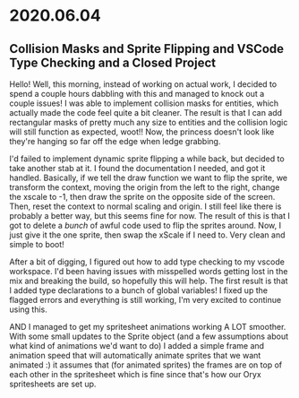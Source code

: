 # 2020.06.04
## Collision Masks and Sprite Flipping and VSCode Type Checking and a Closed Project

Hello! Well, this morning, instead of working on actual work, I decided to spend a couple hours dabbling with this and managed to knock out a couple issues! I was able to implement collision masks for entities, which actually made the code feel quite a bit cleaner. The result is that I can add rectangular masks of pretty much any size to entities and the collision logic will still function as expected, woot!! Now, the princess doesn't look like they're hanging so far off the edge when ledge grabbing.

I'd failed to implement dynamic sprite flipping a while back, but decided to take another stab at it. I found the documentation I needed, and got it handled. Basically, if we tell the draw function we want to flip the sprite, we transform the context, moving the origin from the left to the right, change the xscale to -1, then draw the sprite on the opposite side of the screen. Then, reset the context to normal scaling and origin. I still feel like there is probably a better way, but this seems fine for now. The result of this is that I got to delete a *bunch* of awful code used to flip the sprites around. Now, I just give it the one sprite, then swap the xScale if I need to. Very clean and simple to boot!

After a bit of digging, I figured out how to add type checking to my vscode workspace. I'd been having issues with misspelled words getting lost in the mix and breaking the build, so hopefully this will help. The first result is that I added type declarations to a bunch of global variables! I fixed up the flagged errors and everything is still working, I'm very excited to continue using this.

AND I managed to get my spritesheet animations working A LOT smoother. With some small updates to the Sprite object (and a few assumptions about what kind of animations we'd want to do) I added a simple frame and animation speed that will automatically animate sprites that we want animated :) it assumes that (for animated sprites) the frames are on top of each other in the spritesheet which is fine since that's how our Oryx spritesheets are set up.

